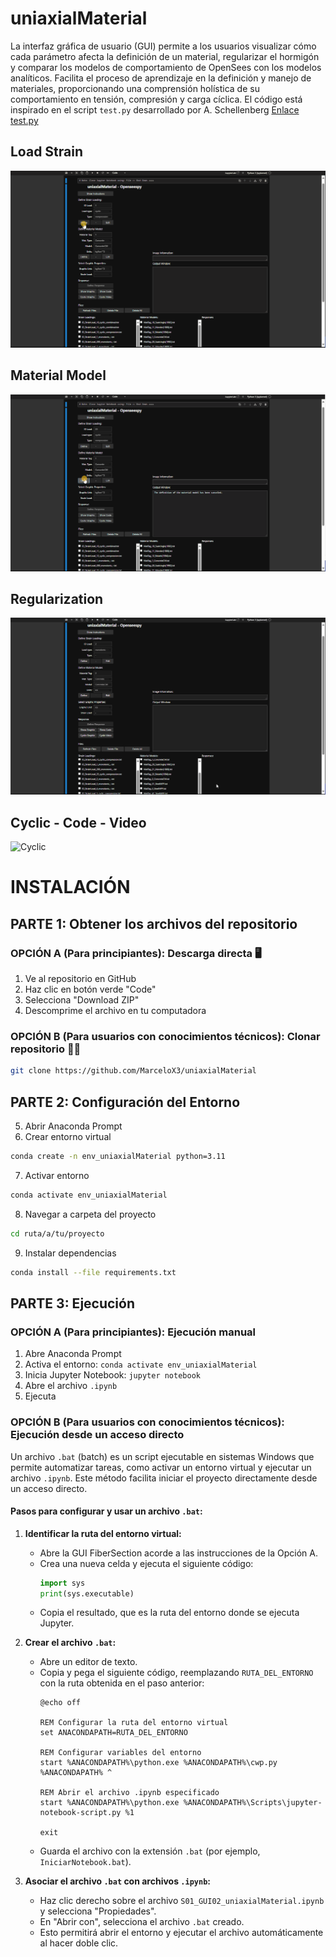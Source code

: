 # uniaxialMaterial
La interfaz gráfica de usuario (GUI) permite a los usuarios visualizar cómo cada parámetro afecta la definición de un material, regularizar el hormigón y comparar los modelos de comportamiento de OpenSees con los modelos analíticos. Facilita el proceso de aprendizaje en la definición y manejo de materiales, proporcionando una comprensión holística de su comportamiento en tensión, compresión y carga cíclica. El código está inspirado en el script `test.py` desarrollado por A. Schellenberg [Enlace test.py](https://github.com/fmckenna/OpenSees/blob/master/SRC/interpreter/test.py)

## Load Strain
![Load Strain](assets/01_Load_Strain.gif)
## Material Model
![Material Model](assets/02_Material_Model_1.gif)
## Regularization
![Regularization](assets/02_Regularization.gif)
## Cyclic - Code - Video
![Cyclic](assets/03_Cyclic_2.gif)

# INSTALACIÓN

## PARTE 1: Obtener los archivos del repositorio

### OPCIÓN A (Para principiantes): Descarga directa 🖥️
1. Ve al repositorio en GitHub
2. Haz clic en botón verde "Code"
3. Selecciona "Download ZIP"
4. Descomprime el archivo en tu computadora

### OPCIÓN B (Para usuarios con conocimientos técnicos): Clonar repositorio 👨‍💻
```bash
git clone https://github.com/MarceloX3/uniaxialMaterial
```

## PARTE 2: Configuración del Entorno
5. Abrir Anaconda Prompt
6. Crear entorno virtual
```bash
conda create -n env_uniaxialMaterial python=3.11
```
7. Activar entorno
```bash
conda activate env_uniaxialMaterial
```
8. Navegar a carpeta del proyecto
```bash
cd ruta/a/tu/proyecto
```
9. Instalar dependencias
```bash
conda install --file requirements.txt
```

## PARTE 3: Ejecución

### OPCIÓN A (Para principiantes): Ejecución manual
1. Abre Anaconda Prompt
2. Activa el entorno: `conda activate env_uniaxialMaterial`
3. Inicia Jupyter Notebook: `jupyter notebook`
4. Abre el archivo `.ipynb`
5. Ejecuta

### OPCIÓN B (Para usuarios con conocimientos técnicos): Ejecución desde un acceso directo

Un archivo `.bat` (batch) es un script ejecutable en sistemas Windows que permite automatizar tareas, como activar un entorno virtual y ejecutar un archivo `.ipynb`. Este método facilita iniciar el proyecto directamente desde un acceso directo.

#### Pasos para configurar y usar un archivo `.bat`:

1. **Identificar la ruta del entorno virtual:**
   - Abre la GUI FiberSection acorde a las instrucciones de la Opción A.
   - Crea una nueva celda y ejecuta el siguiente código:
     ```python
     import sys
     print(sys.executable)
     ```
   - Copia el resultado, que es la ruta del entorno donde se ejecuta Jupyter.

2. **Crear el archivo `.bat`:**
   - Abre un editor de texto.
   - Copia y pega el siguiente código, reemplazando `RUTA_DEL_ENTORNO` con la ruta obtenida en el paso anterior:
     ```batch
     @echo off

     REM Configurar la ruta del entorno virtual
     set ANACONDAPATH=RUTA_DEL_ENTORNO

     REM Configurar variables del entorno
     start %ANACONDAPATH%\python.exe %ANACONDAPATH%\cwp.py %ANACONDAPATH% ^

     REM Abrir el archivo .ipynb especificado
     start %ANACONDAPATH%\python.exe %ANACONDAPATH%\Scripts\jupyter-notebook-script.py %1

     exit
     ```
   - Guarda el archivo con la extensión `.bat` (por ejemplo, `IniciarNotebook.bat`).

3. **Asociar el archivo `.bat` con archivos `.ipynb`:**
   - Haz clic derecho sobre el archivo `S01_GUI02_uniaxialMaterial.ipynb` y selecciona "Propiedades".
   - En "Abrir con", selecciona el archivo `.bat` creado.
   - Esto permitirá abrir el entorno y ejecutar el archivo automáticamente al hacer doble clic.
